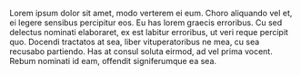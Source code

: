 Lorem ipsum dolor sit amet, modo verterem ei eum. Choro aliquando vel et, ei legere sensibus percipitur eos. Eu has lorem graecis erroribus. Cu sed delectus nominati elaboraret, ex est labitur erroribus, ut veri reque percipit quo. Docendi tractatos at sea, liber vituperatoribus ne mea, cu sea recusabo partiendo. Has at consul soluta eirmod, ad vel prima vocent. Rebum nominati id eam, offendit signiferumque ea sea.
